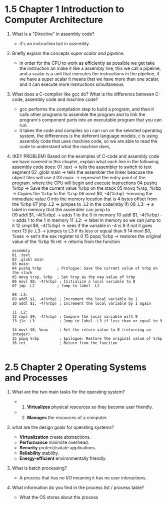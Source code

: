 #  1.5 Chapter 1 Introduction to Computer Architecture
1. What is a "Directive" in assembly code?
   - it's an instruction but in assembly. 

2. Briefly explain the concepts *super scalar and pipeline*. 
   - in order for the CPU to work as efficiently as possible we get take the instruction an make it like a assembly line, this we call a pipeline, and a scalar is a unit that executes the instructions in the pipeline, if we have a super scalar it means that we have more than one scalar, and it can execute more instructions simultaneous.    

3. What does a C-compiler like gcc do? What is the difference between C-code, assembly code and machine code?
   - gcc performs the compilation step to build a program, and then it calls other programs to assemble the program and to link the program's component parts into an executable program that you can run.
   - it takes the code and compiles so i can run on the selected operating system, the differences is the deferent language models, c is using assembly code that uses machine code, so we are able to read the code to understand what the machine does,     

4. (KEY PROBLEM) Based on the examples of C-code and assembly code we have covered in this chapter, explain what each line in the following assembly code does:
    01 .text   -> tells the assembler to switch to text segment 
	02 .globl main -> tells the assembler the linker beacuse the object files will use it 
	03 main: -> represent the entry point of the program. where the CPU will begin and execute instructions 
	04 pushq %rbp -> Save the current value %rbp on the stack
	05 movq %rsp, %rbp -> Copies the %rbp to the %rsp 
	06 movl $0, -4(%rbp) ->moving the immediate value 0 into the memory location that is 4 bytes offset from the %rbp 
	07 jmp .L2 -> jumpes to .L2 in the code(mby  if)
	08 .L3: -> a label in memory that the assembler can jump to  
	09 addl $1, -4(%rbp) -> adds 1 to the 0 in memory 
	10 addl $1, -4(%rbp) -> adds 1 to the 1 in memory
	11 .L2: -> label in memory so we can jump to it
	12 cmpl $9, -4(%rbp) -> sees if the variable in -4 is 9 if not it goes next
	13 jle .L3 -> jumpes to L3 if its less or eqiual than 9
	14 movl $0, %eax -> set's the eax register to 0 
	15 popq %rbp -> restores the original value of the %rbp 
	16 ret -> returns from the function 
	````
	assembly
	01 .text
	02 .globl main
	03 main:
	04 pushq %rbp       ; Prologue: Save the current value of %rbp on the stack
	05 movq %rsp, %rbp  ; Set %rsp as the new value of %rbp
	06 movl $0, -4(%rbp) ; Initialize a local variable to 0
	07 jmp .L2          ; Jump to label .L2

	08 .L3:
	09 addl $1, -4(%rbp) ; Increment the local variable by 1
	10 addl $1, -4(%rbp) ; Increment the local variable by 1 again

	11 .L2:
	12 cmpl $9, -4(%rbp) ; Compare the local variable with 9
	13 jle .L3           ; Jump to label .L3 if less than or equal to 9

	14 movl $0, %eax     ; Set the return value to 0 (returning an integer)
	15 popq %rbp         ; Epilogue: Restore the original value of %rbp
	16 ret               ; Return from the function
```
````

# 2.5 Chapter 2 Operating Systems and Processes 
1. What are the two main tasks for the operating system?
   - 1. **Virtualizes** physical resources so they become user friendly.  
   - 2. **Manages** the resources of a computer.

2. what are the design goals for operating systems?
   - **Virtualization** create abstractions. 
   - **Performance** minimize overhead.
   - **Security** protect/isolate applications. 
   - **Reliability** stability.
   - **Energy-efficient** environmentally friendly. 

3. What is batch processing?
   - A process that has no I/O meaning it has no user interactions.

4. What information do you find in the process list / process table? 
   - What the OS stores about the process 